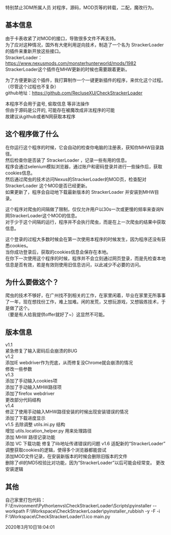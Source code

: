 特别禁止3DM所属人员 对程序，源码，MOD页等的转载，二配，魔改行为。  

## 基本信息
由于卡表收紧了对MOD的接口，导致很多文件不再支持。  
为了应对这种情况，国外有大佬利用逆向技术，制造了一个名为 StrackerLoader 的插件来重新开放这些接口。  
StrackerLoader：https://www.nexusmods.com/monsterhunterworld/mods/1982  
StrackerLoader这个插件在MHW更新的时候也需要跟着更新。  

为了方便更新这个插件，我打算制作一个一键更新插件的程序，来优化这个过程。（尽管这个过程也不复杂）  
github地址：https://github.com/RecluseXU/CheckStrackerLoader   

本程序不会用于盗号, 偷取信息 等非法操作  
但由于源码是公开的, 可能存在被魔改成非法程序的可能  
故建议从github或者N网获取本程序  


## 这个程序做了什么
在你运行这个程序的时候，它会自动的检查你电脑的注册表，获知你MHW目录路径。  
然后检查你是否装了 StrackerLoader ，记录一些有用的信息。  
程序会通过selenium模拟浏览器，通过账户和密码登录并进行一些操作后，获取cookies信息。  
然后通过爬虫的技术访问Nexus的StrackerLoader的MOD页，检查配对 StrackerLoader 这个MOD是否已经更新。  
如果更新了，程序会自动地下载最新版本的 StrackerLoader 并安装到MHW目录。  

这个程序对爬虫的间隔做了限制，仅仅允许用户以30s一次或更慢的频率来查询N网StrackerLoader这个MOD的信息。  
对于少于这个间隔的运行，程序并不会执行爬虫，而是在上一次爬虫的结果中获取信息。  

这个登录的过程大多数时候会在第一次使用本程序的时候发生，因为程序还没有获悉cookies。  
当你成功登录后，获取的cookies信息会保存在本地。  
在你下一次使用这个程序的时候，程序并不会立刻通过网页登录，而是先检查本地信息是否有效，若是有效则使用旧信息访问，以此减少不必要的访问。  


## 为什么要做这个？  
爬虫的技术不够好，在广州找不到相关的工作，在家里闲着，毕业在家里无所事事了一年，现在想找份工作，难上加难。闲的发荒，又想玩游戏，又想锻炼技术，于是做了这个。  
（要是有人给我提供offer就好了~）这显然不可能。  

## 版本信息
v1.1  
   紧急修复了输入密码后会崩溃的BUG  
v1.2  
  添加IE webdriver作为兜底，从而修复没Chrome就会崩溃的情况  
  修改一些参数  
v1.3   
  添加了手动输入cookies项  
  添加了手动输入MHW路径项  
  添加了firefox webdriver  
  更改部分代码结构  
v1.4  
  修正了使用手动输入MHW路径安装的时候出现安装错误的情况  
  添加了下载进度显示  
v1.5
  去除调整 utils.ini.py 结构  
  增加 utils.location_helper.py 用来处理路径  
  添加 MHW 路径记录功能  
  添加 VC 下载功能
  修复了lib地址传递错误的问题
v1.6
  适配新的“StrackerLoader”  
  调整获取cookies的逻辑，使得多个浏览器都能尝试  
  添加MOD文件记录，在安装新版本的时候会删除旧版本的文件  
  删除了dll的MD5校验比对功能，因为“StrackerLoader”以后可能会经常变。
  更改安装逻辑

## 其他
自己家里打包代码：F:\Environment\Python\envs\CheckStrackerLoader\Scripts\pyinstaller --workpath F:\Workspace\CheckStrackerLoader\pyinstaller_rubbish -y -F -i F:\Workspace\CheckStrackerLoader\1.ico main.py


2020年3月10日18:04:01